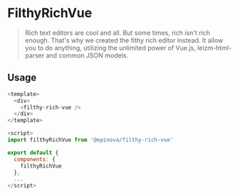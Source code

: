# FilthyRichVue

> Rich text editors are cool and all. But some times, rich isn't rich enough. That's why we created the fithy rich editor instead. It allow you to do anything, utilizing the unlimited power of Vue.js, leizm-html-parser and common JSON models.

## Usage
```javascript
<template>
  <div>
    <filthy-rich-vue />
  </div>
</template>

<script>
import filthyRichVue from '@epinova/filthy-rich-vue'

export default {
  components: {
    filthyRichVue
  },
  ...
</script>
```
